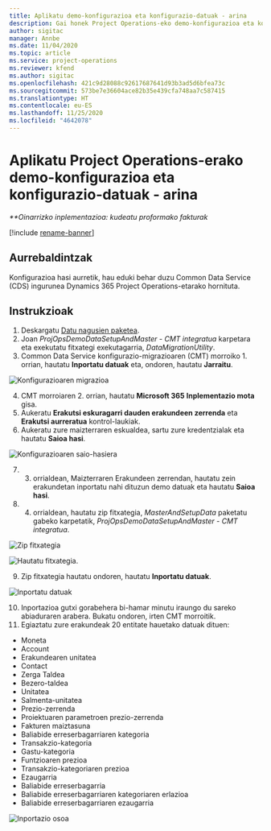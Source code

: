 ```yaml
---
title: Aplikatu demo-konfigurazioa eta konfigurazio-datuak - arina
description: Gai honek Project Operations-eko demo-konfigurazioa eta konfigurazio datuak nola aplikatu jakiteko informazioa eskaintzen du.
author: sigitac
manager: Annbe
ms.date: 11/04/2020
ms.topic: article
ms.service: project-operations
ms.reviewer: kfend
ms.author: sigitac
ms.openlocfilehash: 421c9d28088c92617687641d93b3ad5d6bfea73c
ms.sourcegitcommit: 573be7e36604ace82b35e439cfa748aa7c587415
ms.translationtype: HT
ms.contentlocale: eu-ES
ms.lasthandoff: 11/25/2020
ms.locfileid: "4642078"
---
```

# <a name="apply-demo-setup-and-configuration-data-for-project-operations---lite"></a>Aplikatu Project Operations-erako demo-konfigurazioa eta konfigurazio-datuak - arina 

_**Oinarrizko inplementazioa: kudeatu proformako fakturak_

[!include [rename-banner](~/includes/cc-data-platform-banner.md)]

## <a name="prerequisites"></a>Aurrebaldintzak

Konfigurazioa hasi aurretik, hau eduki behar duzu Common Data Service (CDS) ingurunea Dynamics 365 Project Operations-etarako hornituta.


## <a name="instructions"></a>Instrukzioak

1. Deskargatu [Datu nagusien paketea](https://download.microsoft.com/download/3/4/1/341bf279-a64f-4baa-af31-ce624859b518/ProjOpsSampleSetupData%20-%20CE%20only%20CMT.zip). 
2. Joan *ProjOpsDemoDataSetupAndMaster - CMT integratua* karpetara eta exekutatu fitxategi exekutagarria, *DataMigrationUtility*.
3. Common Data Service konfigurazio-migrazioaren (CMT) morroiko 1. orrian, hautatu **Inportatu datuak** eta, ondoren, hautatu **Jarraitu**.

![Konfigurazioaren migrazioa](./media/1ConfigurationMigration.png)

4. CMT morroiaren 2. orrian, hautatu **Microsoft 365** **Inplementazio mota** gisa.
5. Aukeratu **Erakutsi eskuragarri dauden erakundeen zerrenda** eta **Erakutsi aurreratua** kontrol-laukiak.
6. Aukeratu zure maizterraren eskualdea, sartu zure kredentzialak eta hautatu **Saioa hasi**.

![Konfigurazioaren saio-hasiera](./media/2ConfigurationSignin.png)

7. 3. orrialdean, Maizterraren Erakundeen zerrendan, hautatu zein erakundetan inportatu nahi dituzun demo datuak eta hautatu **Saioa hasi**.
8. 4. orrialdean, hautatu zip fitxategia, *MasterAndSetupData* paketatu gabeko karpetatik, *ProjOpsDemoDataSetupAndMaster - CMT integratua*.

![Zip fitxategia](./media/3ZipFile.png)

![Hautatu fitxategia.](./media/4SelectAFile.png)

9. Zip fitxategia hautatu ondoren, hautatu **Inportatu datuak**.

![Inportatu datuak](./media/5ImportData.png)

10. Inportazioa gutxi gorabehera bi-hamar minutu iraungo du sareko abiaduraren arabera. Bukatu ondoren, irten CMT morroitik. 
11. Egiaztatu zure erakundeak 20 entitate hauetako datuak dituen:

-   Moneta
-   Account
-   Erakundearen unitatea
-   Contact
-   Zerga Taldea
-   Bezero-taldea
-   Unitatea
-   Salmenta-unitatea
-   Prezio-zerrenda
-   Proiektuaren parametroen prezio-zerrenda 
-   Fakturen maiztasuna
-   Baliabide erreserbagarriaren kategoria
-   Transakzio-kategoria
-   Gastu-kategoria
-   Funtzioaren prezioa
-   Transakzio-kategoriaren prezioa
-   Ezaugarria
-   Baliabide erreserbagarria
-   Baliabide erreserbagarriaren kategoriaren erlazioa
-   Baliabide erreserbagarriaren ezaugarria

![Inportazio osoa](./media/6CompleteImport.png)
